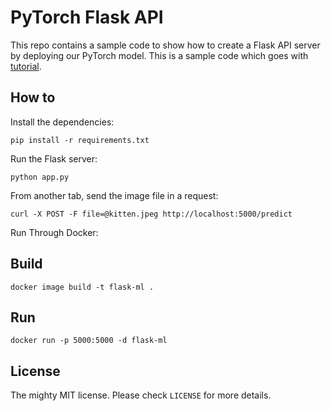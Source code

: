 # PyTorch Flask API

This repo contains a sample code to show how to create a Flask API server by deploying our PyTorch model. This is a sample code which goes with [tutorial](https://pytorch.org/tutorials/intermediate/flask_rest_api_tutorial.html).



## How to 

Install the dependencies:

    pip install -r requirements.txt


Run the Flask server:

    python app.py


From another tab, send the image file in a request:

    curl -X POST -F file=@kitten.jpeg http://localhost:5000/predict

Run Through Docker:

## Build

    docker image build -t flask-ml .

## Run 

    docker run -p 5000:5000 -d flask-ml


## License

The mighty MIT license. Please check `LICENSE` for more details.
